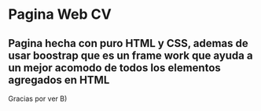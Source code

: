 # Pagina Web CV
## Pagina hecha con puro HTML y CSS, ademas de usar boostrap que es un frame work que ayuda a un mejor acomodo de todos los elementos agregados en HTML
Gracias por ver B)
